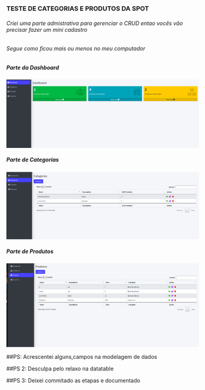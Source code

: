 <h3>TESTE DE CATEGORIAS E PRODUTOS DA SPOT</h3>

<h6>Criei uma parte admistrativa para gerenciar o CRUD entao vocês vão precisar fazer um mini cadastro</h6>

<h6>Segue como ficou mais ou menos no meu computador</h6>
<h5>Parte da Dashboard</h5>
<img src="./dash.png"></img>
<h5>Parte de Categorias</h5>
<img src="./doc3.png"></img>
<h5>Parte de Produtos</h5>
<img src="./doc4.png"></img>


##PS: Acrescentei alguns,campos na modelagem de dados

##PS 2: Desculpa pelo relaxo na datatable


##PS 3: Deixei commitado as etapas e documentado 
